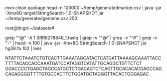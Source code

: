 mvn clean package
head -n 100000 ~/temp/generatedmarker.csv | java -jar -Xmx8G target/StringSearch-1.0-SNAPSHOT.jar ~/temp/generatedgenome.csv 250

root@tingri:~/datasets#

grep "^@" -A 1 SRR8278846_1.fastq | grep -v "^@" | grep -v "^#" | grep -v "-" | head -n 100 | java -jar -Xmx8G StringSearch-1.0-SNAPSHOT.jar hg38.fa 102  | less

NTATTCTAAATCTGTCACTTGAAATAGCATACTCATGATTAAAAGCAAATTACCTTTTACACCACCAAATGATCCATAGGTCATATTGCAGGCTGTTCTCT
GGACCCCTGAGCTAGCCATGCTCTGACAGTCTCAGTTGCACACACGAGCCAGCAGAGGGGTTTTGTGCCACTTCTGGATGCTAGGGTTACACTGGGAGAC
